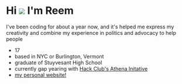 Hi ![](https://user-images.githubusercontent.com/18350557/176309783-0785949b-9127-417c-8b55-ab5a4333674e.gif) I'm Reem
====================================================================================================================================

I've been coding for about a year now, and it's helped me express my creativity and combine my experience in politics and advocacy to help people

* 17
* based in NYC or Burlington, Vermont
* graduate of Stuyvesant High School
* currently gap yearing with [Hack Club's Athena Initative](https://athena.hackclub.com/)
* [my personal website!](http://reemkhalifa.xyz)
